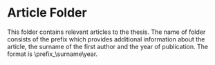 # Article Folder
This folder contains relevant articles to the thesis. The name of folder consists of the prefix which provides additional information about the article, the surname of the first author and the year of publication. The format is \prefix\_\surname\\year\.
